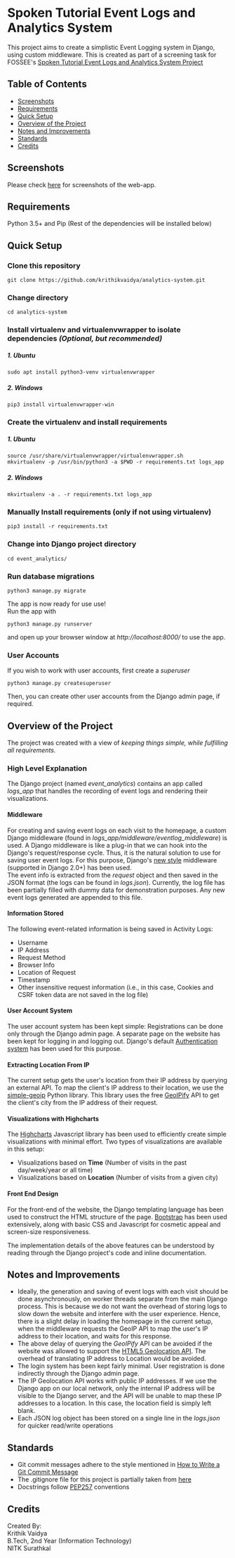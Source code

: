 # Spoken Tutorial Event Logs and Analytics System

This project aims to create a simplistic Event Logging system in Django, using custom middleware. This is created as part of a screening task for FOSSEE's [Spoken Tutorial Event Logs and Analytics System Project](https://spoken-tutorial.org/stfellowship2020/analyticssystem/)

## Table of Contents

* [Screenshots](#Screenshots)
* [Requirements](#Requirements)
* [Quick Setup](#Quick-Setup)
* [Overview of the Project](#Overview-of-the-Project)
* [Notes and Improvements](#Notes-and-Improvements)
* [Standards](#Standards)
* [Credits](#Credits)


## Screenshots
Please check [here](https://github.com/krithikvaidya/analytics-system/tree/master/Screenshots/) for screenshots of the web-app.

## Requirements
Python 3.5+ and Pip (Rest of the dependencies will be installed below)

## Quick Setup

### Clone this repository
```
git clone https://github.com/krithikvaidya/analytics-system.git
```

### Change directory
```
cd analytics-system
```

### Install virtualenv and virtualenvwrapper to isolate dependencies *(Optional, but recommended)*
##### 1. Ubuntu
```
sudo apt install python3-venv virtualenvwrapper
```
##### 2. Windows
```
pip3 install virtualenvwrapper-win
```

### Create the virtualenv and install requirements
##### 1. Ubuntu
```
source /usr/share/virtualenvwrapper/virtualenvwrapper.sh
mkvirtualenv -p /usr/bin/python3 -a $PWD -r requirements.txt logs_app
```
##### 2. Windows
```
mkvirtualenv -a . -r requirements.txt logs_app
```

### Manually Install requirements (only if not using virtualenv)
```
pip3 install -r requirements.txt
```

### Change into Django project directory
```
cd event_analytics/
```

### Run database migrations
``` 
python3 manage.py migrate
```

The app is now ready for use use!  
Run the app with  
```
python3 manage.py runserver
```

and open up your browser window at *http://localhost:8000/* to use the app.  

### User Accounts
If you wish to work with user accounts, first create a *superuser*
```
python3 manage.py createsuperuser
```
Then, you can create other user accounts from the Django admin page, if required.


## Overview of the Project

The project was created with a view of *keeping things simple, while fulfilling all requirements.*

### High Level Explanation

The Django project (named *event_analytics*) contains an app called *logs_app* that handles the recording of event logs and rendering their visualizations.

#### Middleware
For creating and saving event logs on each visit to the homepage, a custom Django middleware (found in *logs_app/middleware/eventlog_middleware*) is used. A Django middleware is like a plug-in that we can hook into the Django's request/response cycle. Thus, it is the natural solution to use for saving user event logs. For this purpose, Django's [new style](https://raturi.in/blog/understand-and-create-custom-django-middleware/) middleware (supported in Django 2.0+) has been used.  
The event info is extracted from the *request* object and then saved in the JSON format (the logs can be found in *logs.json*). Currently, the log file has been partially filled with dummy data for demonstration purposes. Any new event logs generated are appended to this file.

#### Information Stored
The following event-related information is being saved in Activity Logs:

* Username
* IP Address
* Request Method
* Browser Info
* Location of Request
* Timestamp
* Other insensitive request information (i.e., in this case, Cookies and CSRF token data are not saved in the log file)

#### User Account System
The user account system has been kept simple: Registrations can be done only through the Django admin page. A separate page on the website has been kept for logging in and logging out. Django's default [Authentication system](https://docs.djangoproject.com/en/3.0/topics/auth/) has been used for this purpose.

#### Extracting Location From IP
The current setup gets the user's location from their IP address by querying an external API. To map the client's IP address to their location, we use the [simple-geoip](https://pypi.org/project/simple-geoip/) Python library. This library uses the free [GeoIPify](https://ip-geolocation.whoisxmlapi.com/api) API to get the client's city from the IP address of their request.  

#### Visualizations with Highcharts
The [Highcharts](https://www.highcharts.com/) Javascript library has been used to efficiently create simple visualizations with minimal effort. Two types of visualizations are available in this setup:
* Visualizations based on **Time** (Number of visits in the past day/week/year or all time)
* Visualizations based on **Location** (Number of visits from a given city)

#### Front End Design
For the front-end of the website, the Django templating language has been used to construct the HTML structure of the page. [Bootstrap](https://getbootstrap.com/) has been used extensively, along with basic CSS and Javascript for cosmetic appeal and screen-size responsiveness.

The implementation details of the above features can be understood by reading through the Django project's code and inline documentation.

## Notes and Improvements
* Ideally, the generation and saving of event logs with each visit should be done asynchronously, on worker threads separate from the main Django process. This is because we do not want the overhead of storing logs to slow down the website and interfere with the user experience. Hence, there is a slight delay in loading the homepage in the current setup, when the middleware requests the GeoIP API to map the user's IP address to their location, and waits for this response.  
* The above delay of querying the *GeoIPify* API can be avoided if the website was allowed to support the [HTML5 Geolocation API](https://www.w3schools.com/html/html5_geolocation.asp). The overhead of translating IP address to Location would be avoided. 
* The login system has been kept fairly minimal. User registration is done indirectly through the Django admin page.
* The IP Geolocation API works with public IP addresses. If we use the Django app on our local network, only the internal IP address will be visible to the Django server, and the API will be unable to map these IP addresses to a location. In this case, the location field is simply left blank.
* Each JSON log object has been stored on a single line in the *logs.json* for quicker read/write operations 

## Standards
* Git commit messages adhere to the style mentioned in [How to Write a Git Commit Message](https://chris.beams.io/posts/git-commit/)
* The .gitignore file for this project is partially taken from [here](https://www.gitignore.io/api/django)
* Docstrings follow [PEP257](https://www.python.org/dev/peps/pep-0257/) conventions  

## Credits
Created By:  
Krithik Vaidya  
B.Tech, 2nd Year (Information Technology)    
NITK Surathkal  
